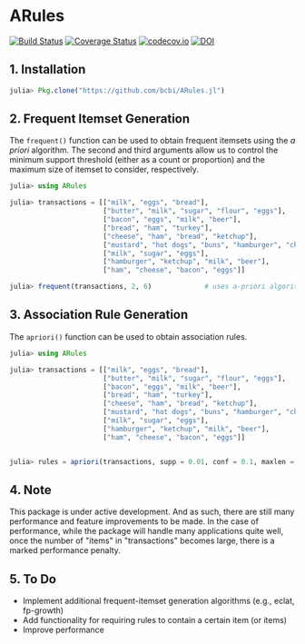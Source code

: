 # ARules

[![Build Status](https://travis-ci.org/bcbi/ARules.jl.svg?branch=master)](https://travis-ci.org/bcbi/ARules.jl)
[![Coverage Status](https://coveralls.io/repos/bcbi/ARules.jl/badge.svg?branch=master&service=github)](https://coveralls.io/github/bcbi/ARules.jl?branch=master)
[![codecov.io](http://codecov.io/github/bcbi/ARules.jl/coverage.svg?branch=master)](http://codecov.io/github/bcbi/ARules.jl?branch=master)
[![DOI](https://zenodo.org/badge/95671564.svg)](https://zenodo.org/badge/latestdoi/95671564)

## 1. Installation
```julia
julia> Pkg.clone("https://github.com/bcbi/ARules.jl")
```

## 2. Frequent Itemset Generation
The `frequent()` function can be used to obtain frequent itemsets using the
_a priori_ algorithm. The second and third arguments allow us to control the
minimum support threshold (either as a count or proportion) and the maximum
size of itemset to consider, respectively.
```julia
julia> using ARules

julia> transactions = [["milk", "eggs", "bread"],
                       ["butter", "milk", "sugar", "flour", "eggs"],
                       ["bacon", "eggs", "milk", "beer"],
                       ["bread", "ham", "turkey"],
                       ["cheese", "ham", "bread", "ketchup"],
                       ["mustard", "hot dogs", "buns", "hamburger", "cheese", "beer"],
                       ["milk", "sugar", "eggs"],
                       ["hamburger", "ketchup", "milk", "beer"],
                       ["ham", "cheese", "bacon", "eggs"]]

julia> frequent(transactions, 2, 6)				# uses a-priori algorithm
```

## 3. Association Rule Generation
The `apriori()` function can be used to obtain association rules.
```julia
julia> using ARules

julia> transactions = [["milk", "eggs", "bread"],
                       ["butter", "milk", "sugar", "flour", "eggs"],
                       ["bacon", "eggs", "milk", "beer"],
                       ["bread", "ham", "turkey"],
                       ["cheese", "ham", "bread", "ketchup"],
                       ["mustard", "hot dogs", "buns", "hamburger", "cheese", "beer"],
                       ["milk", "sugar", "eggs"],
                       ["hamburger", "ketchup", "milk", "beer"],
                       ["ham", "cheese", "bacon", "eggs"]]


julia> rules = apriori(transactions, supp = 0.01, conf = 0.1, maxlen = 6)
```


## 4. Note
This package is under active development. And as such, there are still many performance and feature improvements to be made. In the case of performance, while the package will handle many applications quite well, once the number of "items" in "transactions" becomes large, there is a marked performance penalty. 

## 5. To Do
- Implement additional frequent-itemset generation algorithms (e.g., eclat, fp-growth)
- Add functionality for requiring rules to contain a certain item (or items)
- Improve performance
